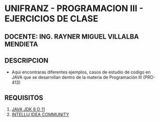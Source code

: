 # UNIFRANZ - PROGRAMACION III - EJERCICIOS DE CLASE
## DOCENTE: ING. RAYNER MIGUEL VILLALBA MENDIETA

## DESCRIPCION
  - Aqui encontraras diferentes ejemplos, casos de estudio de codigo en JAVA que se desarrollan dentro de la materia de Programación III (PRO-413)

## REQUISITOS
  1. [JAVA JDK 8 O 11](https://www.oracle.com/java/technologies/javase/javase8u211-later-archive-downloads.html)
  2. [INTELLIJ IDEA COMMUNITY](https://www.jetbrains.com/idea/download) 
